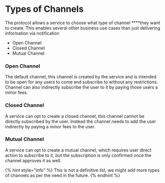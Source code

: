 # Types of Channels

The protocol allows a service to choose what type of channel ****they want to create. This enables several other business use cases than just delivering information via notification

* Open Channel
* Closed Channel
* Mutual Channel

### Open Channel

The default channel, this channel is created by the service and is intended to be open for any users to come and subscribe to without any restrictions. Channel can also indirectly subscribe the user to it by paying those users a minor fees.

### **Closed Channel**

A service can opt to create a closed channel, this channel cannot be directly subscribed by the user. Instead the channel needs to add the user indirectly by paying a minor fees to the user.

### Mutual Channel

A service can opt to create a mutual channel, which requires user direct action to subscribe to it, but the subscription is only confirmed once the channel approves it as well.

{% hint style="info" %}
This is not a definitive list, we might add more types of channels as per the need in the future.
{% endhint %}


